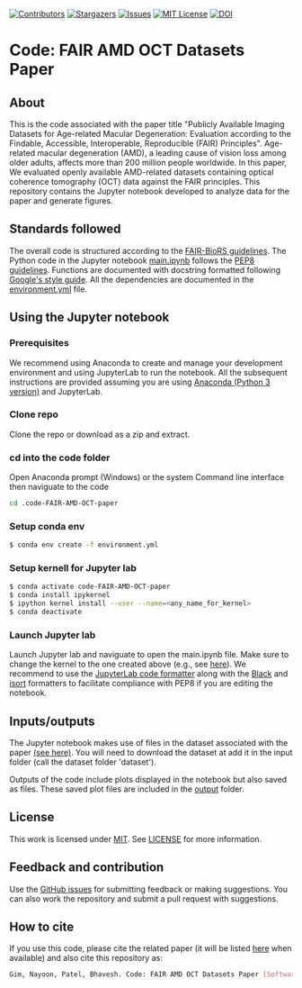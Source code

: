 [![Contributors][contributors-shield]][contributors-url]
[![Stargazers][stars-shield]][stars-url]
[![Issues][issues-shield]][issues-url]
[![MIT License][license-shield]][license-url]
[![DOI](https://zenodo.org/badge/DOI/10.5281/zenodo.12662728.svg)](https://doi.org/10.5281/zenodo.12662728)

[contributors-shield]: https://img.shields.io/github/contributors/fairdataihub/code-FAIR-AMD-OCT-paper.svg?style=flat-square
[contributors-url]: https://github.com/fairdataihub/code-FAIR-AMD-OCT-paper/graphs/contributors
[stars-shield]: https://img.shields.io/github/stars/fairdataihub/code-FAIR-AMD-OCT-paper.svg?style=flat-square
[stars-url]: https://github.com/fairdataihub/code-FAIR-AMD-OCT-paper/stargazers
[issues-shield]: https://img.shields.io/github/issues/fairdataihub/code-FAIR-AMD-OCT-paper.svg?style=flat-square
[issues-url]: https://github.com/fairdataihub/code-FAIR-AMD-OCT-paper/issues
[license-shield]: https://img.shields.io/github/license/fairdataihub/code-FAIR-AMD-OCT-paper.svg?style=flat-square
[license-url]: https://github.com/fairdataihub/code-FAIR-AMD-OCT-paper/blob/master/LICENSE

# Code: FAIR AMD OCT Datasets Paper

## About
This is the code associated with the paper title "Publicly Available Imaging Datasets for Age-related Macular Degeneration: Evaluation according to the Findable, Accessible, Interoperable, Reproducible (FAIR) Principles". Age-related macular degeneration (AMD), a leading cause of vision loss among older adults, affects more than 200 million people worldwide. In this paper, We evaluated openly available AMD-related datasets containing optical coherence tomography (OCT) data against the FAIR principles. This repository contains the Jupyter notebook developed to analyze data for the paper and generate figures.


## Standards followed
The overall code is structured according to the [FAIR-BioRS guidelines](https://fair-biors.org/). The Python code in the Jupyter notebook [main.ipynb](main.ipynb) follows the [PEP8 guidelines](https://peps.python.org/pep-0008). Functions are documented with docstring formatted following [Google's style guide](https://google.github.io/styleguide/pyguide.html#38-comments-and-docstrings). All the dependencies are documented in the [environment.yml](environment.yml) file.

## Using the Jupyter notebook

### Prerequisites 
We recommend using Anaconda to create and manage your development environment and using JupyterLab to run the notebook. All the subsequent instructions are provided assuming you are using [Anaconda (Python 3 version)](https://www.anaconda.com/products/individual) and JupyterLab.

### Clone repo
Clone the repo or download as a zip and extract.

### cd into the code folder

Open Anaconda prompt (Windows) or the system Command line interface then naviguate to the code
```sh
cd .code-FAIR-AMD-OCT-paper

```

### Setup conda env
```sh
$ conda env create -f environment.yml
```

### Setup kernell for Jupyter lab
```sh
$ conda activate code-FAIR-AMD-OCT-paper
$ conda install ipykernel
$ ipython kernel install --user --name=<any_name_for_kernel>
$ conda deactivate
```
### Launch Jupyter lab
Launch Jupyter lab and naviguate to open the main.ipynb file. Make sure to change the kernel to the one created above (e.g., see [here](https://doc.cocalc.com/howto/jupyter-kernel-selection.html#cocalc-s-jupyter-notebook)). We recommend to use the [JupyterLab code formatter](https://github.com/ryantam626/jupyterlab_code_formatter) along with the [Black](https://github.com/psf/black) and [isort](https://github.com/PyCQA/isort) formatters to facilitate compliance with PEP8 if you are editing the notebook.

## Inputs/outputs
The Jupyter notebook makes use of files in the dataset associated with the paper [(see here)](https://github.com/fairdataihub/FAIR-AMD-OCT-paper-inventory). You will need to download the dataset at add it in the input folder (call the dataset folder 'dataset').

Outputs of the code include plots displayed in the notebook but also saved as files. These saved plot files are included in the [output](output) folder. 

## License
This work is licensed under
[MIT](https://opensource.org/licenses/mit). See [LICENSE](LICENSE) for more information.

## Feedback and contribution
Use the [GitHub issues](https://github.com/fairdataihub/code-FAIR-AMD-OCT-paper/issues) for submitting feedback or making suggestions. You can also work the repository and submit a pull request with suggestions.

## How to cite
If you use this code, please cite the related paper (it will be listed [here](https://github.com/fairdataihub/FAIR-AMD-OCT-paper-inventory) when available) and also cite this repository as:

```bash
Gim, Nayoon, Patel, Bhavesh. Code: FAIR AMD OCT Datasets Paper [Software]. Zenodo. https://doi.org/10.5281/zenodo.12662728
```
